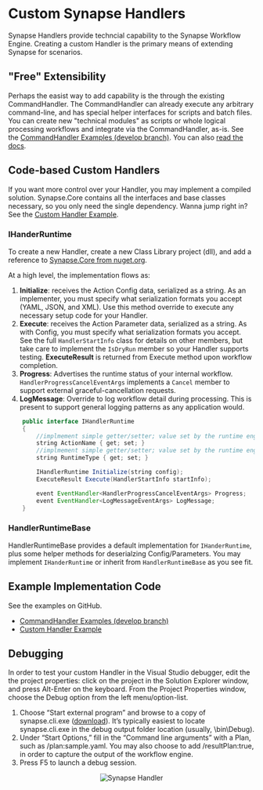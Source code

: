 # Custom Synapse Handlers

Synapse Handlers provide techncial capability to the Synapse Workflow Engine.  Creating a custom Handler is the primary means of extending Synapse for scenarios.

## "Free" Extensibility

Perhaps the easist way to add capability is the through the existing CommandHandler.  The CommandHandler can already execute any arbitrary command-line, and has special helper interfaces for scripts and batch files.  You can create new "technical modules" as scripts or whole logical processing workflows and integrate via the CommandHandler, as-is.  See the <a href="https://github.com/SynapseProject/synapse.examples/tree/develop/Plans/CommandLine" target="_blank">CommandHandler Examples (develop branch)</a>.  You can also [read the docs](/handlers/command/ "CommandHandler").

## Code-based Custom Handlers

If you want more control over your Handler, you may implement a compiled solution.  Synapse.Core contains all the interfaces and base classes necessary, so you only need the single dependency.  Wanna jump right in?  See the <a href="https://gist.github.com/SynapseProject/b8747c156843dad7119f6135d320f7bf" target="_blank">Custom Handler Example</a>.

### IHanderRuntime

To create a new Handler, create a new Class Library project (dll), and add a reference to <a href="https://www.nuget.org/packages/Synapse.Core.Signed" target="_blank">Synapse.Core from nuget.org</a>.

At a high level, the implementation flows as:

1. **Initialize**: receives the Action Config data, serialized as a string.  As an implementer, you must specify what serialization formats you accept (YAML, JSON, and XML).  Use this method override to execute any necessary setup code for your Handler.
2. **Execute**: receives the Action Parameter data, serialized as a string.  As with Config, you must specify what serialization formats you accept.  See the full `HandlerStartInfo` class for details on other members, but take care to implement the `IsDryRun` member so your Handler supports testing.  **ExecuteResult** is returned from Execute method upon workflow completion.
3. **Progress**: Advertises the runtime status of your internal workflow.  `HandlerProgressCancelEventArgs` implements a `Cancel` member to support external graceful-cancellation requests.
4. **LogMessage**: Override to log workflow detail during processing.  This is present to support general logging patterns as any application would.

```java
    public interface IHandlerRuntime
    {
        //implmement simple getter/setter; value set by the runtime engine
        string ActionName { get; set; }
        //implmement simple getter/setter; value set by the runtime engine
        string RuntimeType { get; set; }

        IHandlerRuntime Initialize(string config);
        ExecuteResult Execute(HandlerStartInfo startInfo);

        event EventHandler<HandlerProgressCancelEventArgs> Progress;
        event EventHandler<LogMessageEventArgs> LogMessage;
    }
```

### HandlerRuntimeBase

HandlerRuntimeBase provides a default implementation for `IHanderRuntime`, plus some helper methods for deserialzing Config/Parameters.  You may implement `IHanderRuntime` or inherit from `HandlerRuntimeBase` as you see fit.

## Example Implementation Code

See the examples on GitHub.

- <a href="https://github.com/SynapseProject/synapse.examples/tree/develop/Plans/CommandLine" target="_blank">CommandHandler Examples (develop branch)</a>
- <a href="https://gist.github.com/SynapseProject/b8747c156843dad7119f6135d320f7bf" target="_blank">Custom Handler Example</a>

## Debugging

In order to test your custom Handler in the Visual Studio debugger, edit the the project properties: click on the project in the Solution Explorer window, and press Alt-Enter on the keyboard. From the Project Properties window, choose the Debug option from the left menu/option-list.

1. Choose “Start external program” and browse to a copy of synapse.cli.exe (<a href="https://github.com/SynapseProject/synapse.core.net/releases" target="_blank">download</a>). It’s typically easiest to locate synapse.cli.exe in the debug output folder location (usually, \bin\Debug).
2. Under “Start Options,” fill in the “Command line arguments” with a Plan, such as /plan:sample.yaml. You may also choose to add /resultPlan:true, in order to capture the output of the workflow engine.
3. Press F5 to launch a debug session.

<p align="center">
<img alt="Synapse Handler" src="../../img/syn_handlerDebug.png" />
</p>